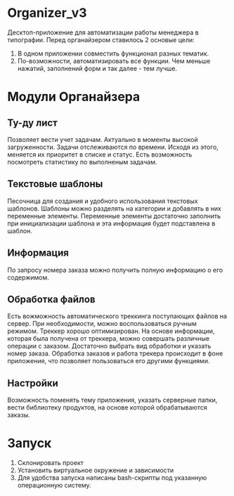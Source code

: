 # Organizer_v3

Десктоп-приложение для автоматизации работы менеджера в типографии.
Перед органайзером ставилось 2 основые цели: 
1) В одном приложении совместить функционал разных тематик.
2) По-возможности, автоматизировать все функции. Чем меньше нажатий, заполнений форм и так далее - тем лучше.

# Модули Органайзера

## Ту-ду лист
Позволяет вести учет задачам. Актуально в моменты высокой загруженности. 
Задачи отслеживаются по времени. Исходя из этого, меняется их приоритет в списке и статус. 
Есть возможность посмотреть статистику по выполненым задачам.

## Текстовые шаблоны
Песочница для создания и удобного использования текстовых шаблонов. 
Шаблоны можно разделять на категории и добавлять в них переменные элементы. Переменные элементы достаточно заполнить при инициализации шаблона и эта информация будет подставлена в шаблон.

## Информация
По запросу номера заказа можно получить полную информацию о его содержимом.

## Обработка файлов
Есть  вожможность автоматического треккинга поступающих файлов на сервер. При необходимости, можно воспользоваться ручным режимом. Треккер хорошо оптимизирован. 
На основе информации, которая была получена от треккера, можно совершать различные операции с заказом. Достаточно выбрать вид обработки и указать номер заказа.
Обработка заказов и работа трекера происходит в фоне приложения, что позволяет пользоваться его другими функциями.

## Настройки
Возможность поменять тему приложения, указать серверные папки, вести библиотеку продуктов, на основе которой обрабатываются заказы.

# Запуск
1) Склонировать проект
2) Установить виртуальное окружение и зависимости
3) Для удобства запуска написаны bash-скрипты под указанную операционную систему.
